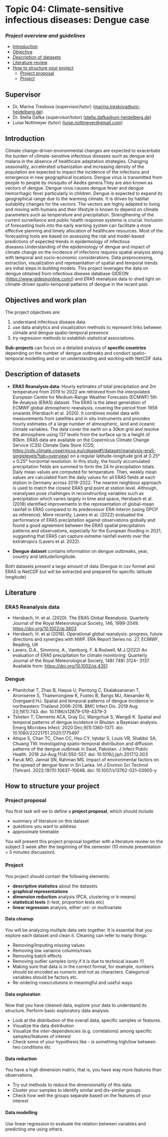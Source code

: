 Topic 04: Climate-sensitive infectious diseases: Dengue case
============================================================

### *Project overview and guidelines*

-   [Introduction](#introduction)
-   [Objective](#objective)
-   [Description of datasets](#description-of-datasets)
-   [Literature review](#literature-review)
-   [How to structure your project](#how-to-structure-your-project)
    -   [Project proposal](#project-proposal)
    -   [Project](#project)

Supervisor
----------

* Dr. Marina Treskova (supervisor/tutor) (marina.treskova@uni-heidelberg.de)
* Dr. Stella Dafka (supervisor/tutor) (stella.dafka@uni-heidelberg.de)
* Luise Nottmeyer (tutor) (luise.nottmeyer@gmail.com)


Introduction
------------

Climate change-driven environmental changes are expected to exacerbate the burden of climate-sensitive infectious diseases such as dengue and malaria in the absence of healthcare adaptation strategies. Changing seasonality, accelerated urbanization and increasing density of the population are expected to impact the incidence of the infections and emergence in new geographical locations. Dengue virus is transmitted from people to people by mosquito of Aedes genera.They are also known as vectors of dengue. Dengue virus causes dengue fever and dengue hemorrhagic fever particularly in children. Dengue is expected to expand its geographical range due to the warming climate. It is driven by habitat suitability changes for the vectors. The vectors are highly adapted to living and moving with humans and their lifestyle is known to depend on climate parameters such as temperature and precipitation. Strengthening of the current surveillance and public health response systems is crucial. Inclusion of forecasting tools into the early warning system can facilitate a more effective planning and timely allocation of healthcare resources. Most of the forecasting tools are based on assessing the risk and model-based predictions of expected trends in epidemiology of infectious diseases.Understanding of the epidemiology of dengue and impact of climate change on the incidence of infections requires spatial analysis along with temporal and socio-economic considerations. Data preprocessing, extraction, visualization and representation of spatial and temporal trends are initial steps in building models. 
This project leverages the data on dengue obtained from infectious disease database GIDEON (https://www.gideononline.com/) and ERA5 reanalysis data to shed light on climate-driven spatio-temporal patterns of dengue in the recent past.


Objectives and work plan
------------------------

The project objectives are: 

1. understand infectious disease data
2. use data analytics and visualization methods to represent links between climate and dengue spatio-temporal presence
3. try regression methods to establish statistical associations.

**Sub-projects** can focus on a detailed analysis of **specific countries** depending on the number of dengue outbreaks and conduct spatio-temporal modelling and or on understanding and working with NetCDF data.


Description of datasets
-----------------------

* **ERA5 Reanalysis data**: Hourly estimates of total precipitation and 2m temperature from 2019 to 2022 are retrieved from the interpolated European Centre for Medium-Range Weather Forecasts (ECMWF) 5th Re-Analysis (ERA5) dataset. The ERA5 is the latest generation of ECMWF global atmospheric reanalysis, covering the period from 1959 onwards (Hersbach et al. 2020). It combines model data with measurements from satellites and in situ instruments and provides hourly estimates of a large number of atmospheric, land and oceanic climate variables. The data cover the earth on a 30km grid and resolve the atmosphere using 137 levels from the surface up to a height of 80km.
ERA5 data are available on the Copernicus Climate Change Service (C3S) Climate Data Store (CDS; https://cds.climate.copernicus.eu/cdsapp#!/dataset/reanalysis-era5-singlelevels?tab=overview) on a regular latitude-longitude grid at 0.25° x 0.25° horizontal resolution. In this study, the hourly accumulated precipitation fields are summed to form the 24 hr precipitation totals. Daily mean values are computed for temperature. Then, weekly mean values are calculated from the daily values for all ERA5 fields at each station in Germany across 2019-2022. The nearest neighbour approach is used to match the closest ERA5 grid point at station level. Although, reanalyses pose challenges in reconstructing variables such as precipitation which varies largely in time and space, Hersbach et al. (2018) identified improvements in the representation of global-mean rainfall in ERA5 compared to its predecessor ERA-Interim (using GPCP as reference). More recently, Lavers et al. (2022) evaluated the performance of ERA5 precipitation against observations globally and found a good agreement between the ERA5 spatial precipitation patterns and observations, especially for the European flooding in 2021, suggesting that ERA5 can capture extreme rainfall events over the extratropics (Lavers et al. 2022).

* **Dengue dataset** contains information on dengue outbreaks, year, country and latitude/longitude.

Both datasets present a large amount of data (Dengue in csv format and ERA5 is NetCDF but will be extracted and prepared for specific latitude longitude)


Literature 
----------
### ERA5 Reanalysis data
* Hersbach, H. et al. (2020). The ERA5 Global Reanalysis. Quarterly Journal of the Royal Meteorological Society, 146, 1999-2049. https://doi.org/10.1002/qj.3803
* Hersbach, H. et al (2018). Operational global reanalysis: progress, future directions and synergies with NWP. ERA Report Series no. 27, ECMWF, Reading, UK
* Lavers, D.A., Simmons, A., Vamborg, F. & Rodwell, M.J.(2022) An evaluation of ERA5 precipitation for climate monitoring. Quarterly Journal of the Royal Meteorological Society, 148( 748) 3124– 3137. Available from:  https://doi.org/10.1002/qj.4351

### Dengue
* Phanitchat T, Zhao B, Haque U, Pientong C, Ekalaksananan T, Aromseree S, Thaewnongiew K, Fustec B, Bangs MJ, Alexander N, Overgaard HJ. Spatial and temporal patterns of dengue incidence in northeastern Thailand 2006-2016. BMC Infect Dis. 2019 Aug 23;19(1):743. doi: 10.1186/s12879-019-4379-3 
* Tsheten T, Clements ACA, Gray DJ, Wangchuk S, Wangdi K. Spatial and temporal patterns of dengue incidence in Bhutan: a Bayesian analysis. Emerg Microbes Infect. 2020 Dec;9(1):1360-1371. doi: 10.1080/22221751.2020.1775497
* Atique S, Chan TC, Chen CC, Hsu CY, Iqtidar S, Louis VR, Shabbir SA, Chuang TW. Investigating spatio-temporal distribution and diffusion patterns of the dengue outbreak in Swat, Pakistan. J Infect Public Health. 2018 Jul-Aug;11(4):550-557. doi: 10.1016/j.jiph.2017.12.003
* Faruk MO, Jannat SN, Rahman MS. Impact of environmental factors on the spread of dengue fever in Sri Lanka. Int J Environ Sci Technol (Tehran). 2022;19(11):10637-10648. doi: 10.1007/s13762-021-03905-y

How to structure your project
-----------------------------

### Project proposal

You first task will we to define a **project proposal**, which should
include

-   summary of literature on this dataset
-   questions you want to address
-   approximate timetable

You will present this project proposal together with a literature review
on the subject 3 week after the beginning of the semester (10 minute
presentation + 5 minutes discussion).

### Project

You project should contain the following elements:
- **descriptive statistics** about the datasets
- **graphical representations**
- **dimension reduction** analysis (PCA, clustering or k-means)
- **statistical tests** (t-test, proportion tests etc)
- **linear regression** analysis, either uni- or multivariate

#### Data cleanup

You will be analyzing multiple data sets together. It is
essential that you explore each dataset and clean it. Cleaning can refer
to many things:

-   Removing/Imputing missing values
-   Removing low variance columns/rows
-   Removing batch effects
-   Removing outlier samples (only if it is due to technical issues !!)
-   Making sure that data is in the correct format, for example, numbers
    should be encoded as numeric and not as characters. Categorical
    variables should be factors etc.
-   Re-ordering rows/columns in meaningful and useful ways

#### Data exploration

Now that you have cleaned data, explore your data to understand its
structure. Perform basic exploratory data analysis.

-   Look at the distribution of the overall data, specific samples or
    features.
-   Visualize the data distribution
-   Visualize the inter-dependencies (e.g. correlations) among specific samples/features of
    interest
-   Check some of your hypothesis like - is something high/low between
    two conditions etc

#### Data reduction

You have a high dimension matrix, that is, you have way more features
 than observations.

-   Try out methods to reduce the dimensionality of this data.
-   Cluster your samples to identify similar and dis-similar groups
-   Check how well the groups separate based on the features of your
    interest

#### Data modelling

Use linear regression to evaluate the relation between variables and predicting one using others.
